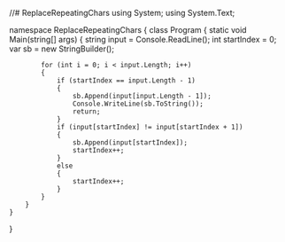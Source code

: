 //# ReplaceRepeatingChars
using System;
using System.Text;

namespace ReplaceRepeatingChars
{
    class Program
    {
        static void Main(string[] args)
        {
            string input = Console.ReadLine();
            int startIndex = 0;
            var sb = new StringBuilder();

            for (int i = 0; i < input.Length; i++)
            {
                if (startIndex == input.Length - 1)
                {
                    sb.Append(input[input.Length - 1]);
                    Console.WriteLine(sb.ToString());
                    return;
                }
                if (input[startIndex] != input[startIndex + 1])
                {
                    sb.Append(input[startIndex]);
                    startIndex++;
                }
                else
                {
                    startIndex++;
                }
            }
        }
    }
}
